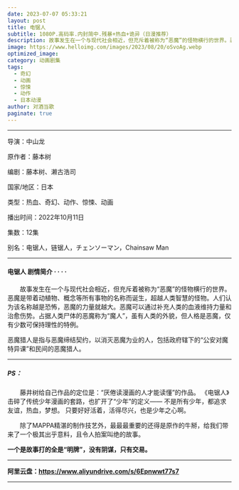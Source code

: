 ```yaml
---
date: 2023-07-07 05:33:21
layout: post
title: 电锯人
subtitle: 1080P.高码率.内封简中.残暴+热血+诡异（日漫推荐）
description: 故事发生在一个与现代社会相近，但充斥着被称为“恶魔”的怪物横行的世界。恶魔是带着动植物、概念等所有事物的名称而诞生，超越人类智慧的怪物。人们认为该名称越是恐怖，恶魔的力量就越大...
image: https://www.helloimg.com/images/2023/08/20/oSvoAg.webp
optimized_image: 
category: 动画剧集
tags:
  - 奇幻
  - 动画
  - 惊悚
  - 动作
  - 日本动漫
author: 对酒当歌
paginate: true
---
```


---

导演：中山龙  

原作者：藤本树  

编剧：藤本树、濑古浩司  

国家/地区：日本  

类型：热血、奇幻、动作、惊悚、动画  

播出时间：2022年10月11日  

集数：12集  

别名：电锯人，链锯人，チェンソーマン，Chainsaw Man  

---

#### 电锯人 剧情简介 · · · ·

　　故事发生在一个与现代社会相近，但充斥着被称为“恶魔”的怪物横行的世界。恶魔是带着动植物、概念等所有事物的名称而诞生，超越人类智慧的怪物。人们认为该名称越是恐怖，恶魔的力量就越大。恶魔可以通过补充人类的血液维持力量和治愈伤势。占据人类尸体的恶魔称为“魔人”，虽有人类的外貌，但人格是恶魔，仅有少数可保持理性的特例。

恶魔猎人是指与恶魔缔结契约，以消灭恶魔为业的人，包括政府辖下的“公安对魔特异课”和民间的恶魔猎人。

---
##### PS：

　　藤井树给自己作品的定位是：“厌倦读漫画的人才能读懂”的作品。 《电锯人》击碎了传统少年漫画的套路，也扩开了“少年”的定义—— 不是所有少年，都追求友谊，热血，梦想。 只要好好活着，活得尽兴，也是少年之心啊。

　　除了MAPPA精湛的制作技艺外，最最最重要的还得是原作的牛掰，给我们带来了一个极其出乎意料，且令人拍案叫绝的故事。

**一个是故事打的全是“明牌”，没有阴谋，只有交易。**

---

**阿里云盘：<https://www.aliyundrive.com/s/6Epnwwt77s7>**

---
